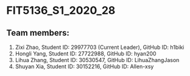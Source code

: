# FIT5136_S1_2020_28

## Team members:
  1. Zixi Zhao, Student ID: 29977703 (Current Leader), GitHub ID: h1biki
  2. Hongli Yang, Student ID: 27722988, GitHub ID: hyan200
  3. Lihua Zhang, Student ID: 30530547, GitHub ID: LihuaZhangJason
  4. Shuyan Xia, Student ID: 30152216, GitHub ID: Allen-xsy
